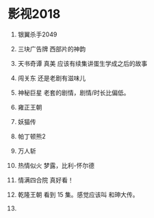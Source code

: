 # 影视2018

1. 银翼杀手2049

2. 三块广告牌
西部片的神韵

3. 天书奇谭
真美
应该有续集讲蛋生学成之后的故事

4. 闯关东
还是老剧有滋味儿

5. 神秘巨星
老套的剧情，剧情/时长比偏低。

6. 雍正王朝

7. 妖猫传

8. 帕丁顿熊2

9. 万人斩

10. 热情似火
梦露，比利-怀尔德

11. 情满四合院
真好看！

12. 乾隆王朝
看到 15 集。感觉应该叫 和珅大传。

13. 
